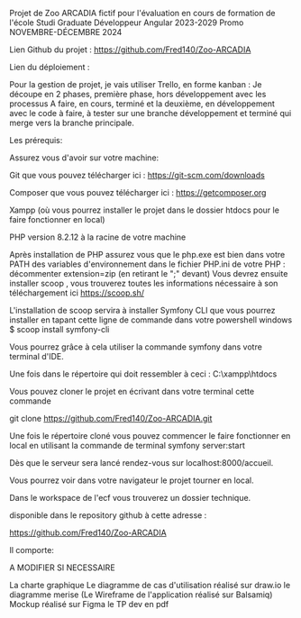 Projet de Zoo ARCADIA fictif pour l'évaluation en cours de formation de l'école Studi Graduate Développeur Angular 2023-2029 Promo NOVEMBRE-DÉCEMBRE 2024

Lien Github du projet : https://github.com/Fred140/Zoo-ARCADIA

Lien du déploiement :

Pour la gestion de projet, je vais utiliser Trello, en forme kanban : 
Je découpe en 2 phases,  première phase, hors développement avec les processus A faire, en cours, terminé  et la deuxième, en développement avec le code à faire, à tester sur une branche développement et terminé qui merge vers la branche principale. 

Les prérequis:

Assurez vous d'avoir sur votre machine:

Git que vous pouvez télécharger ici : https://git-scm.com/downloads

Composer que vous pouvez télécharger ici : https://getcomposer.org

Xampp (où vous pourrez installer le projet dans le dossier htdocs pour le faire fonctionner en local)

PHP version 8.2.12 à la racine de votre machine

Après installation de PHP assurez vous que le php.exe est bien dans votre PATH des variables d'environnement
dans le fichier PHP.ini de votre PHP : décommenter extension=zip (en retirant le ";" devant)
Vous devrez ensuite installer scoop , vous trouverez toutes les informations nécessaire à son téléchargement ici https://scoop.sh/

L'installation de scoop servira à installer Symfony CLI que vous pourrez installer en tapant cette ligne de commande dans votre powershell windows $ scoop install symfony-cli

Vous pourrez grâce à cela utiliser la commande symfony dans votre terminal d'IDE.

Une fois dans le répertoire qui doit ressembler à ceci : C:\xampp\htdocs

Vous pouvez cloner le projet en écrivant dans votre terminal cette commande

git clone https://github.com/Fred140/Zoo-ARCADIA.git

Une fois le répertoire cloné vous pouvez commencer le faire fonctionner en local en utilisant la commande de terminal symfony server:start

Dès que le serveur sera lancé rendez-vous sur localhost:8000/accueil.

Vous pourrez voir dans votre navigateur le projet tourner en local.

Dans le workspace de l'ecf vous trouverez un dossier technique.

disponible dans le repository github à cette adresse :

https://github.com/Fred140/Zoo-ARCADIA

Il comporte:

A MODIFIER SI NECESSAIRE

La charte graphique
Le diagramme de cas d'utilisation réalisé sur draw.io
le diagramme merise
(Le Wireframe de l'application réalisé sur Balsamiq)
Mockup réalisé sur Figma 
le TP dev en pdf
